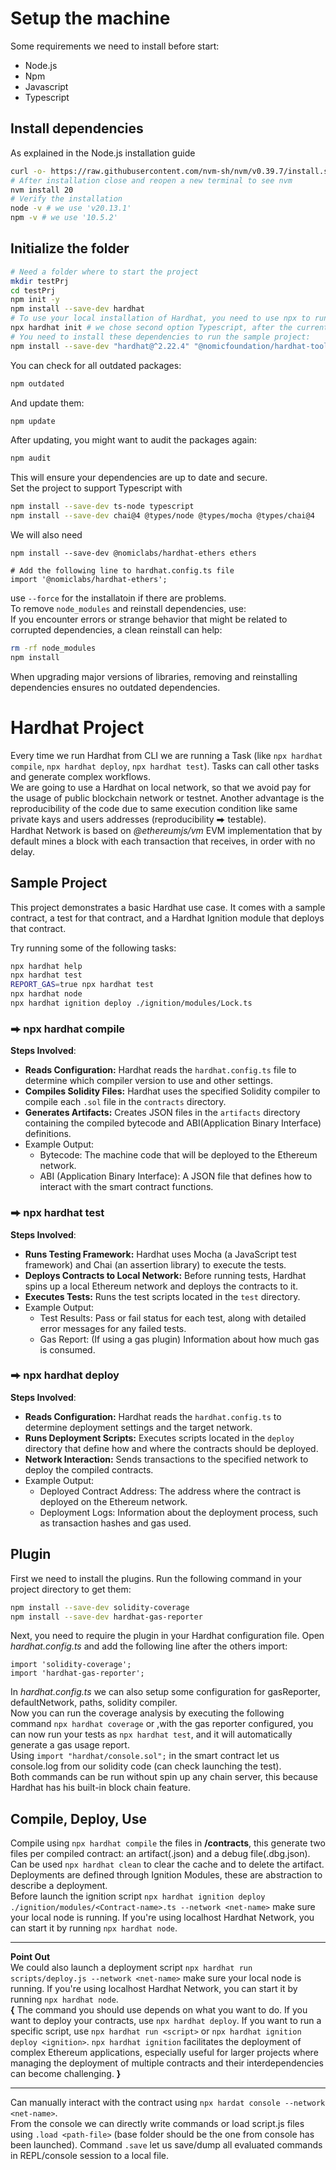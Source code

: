 # Setup the machine
Some requirements we need to install before start:  
- Node.js
- Npm
- Javascript
- Typescript

## Install dependencies
As explained in the Node.js installation guide
```bash
curl -o- https://raw.githubusercontent.com/nvm-sh/nvm/v0.39.7/install.sh | bash
# After installation close and reopen a new terminal to see nvm
nvm install 20
# Verify the installation
node -v # we use 'v20.13.1'
npm -v # we use '10.5.2'
```
## Initialize the folder
```bash
# Need a folder where to start the project
mkdir testPrj
cd testPrj
npm init -y
npm install --save-dev hardhat
# To use your local installation of Hardhat, you need to use npx to run it (i.e. npx hardhat init).
npx hardhat init # we chose second option Typescript, after the current foldet and all Y.
# You need to install these dependencies to run the sample project:
npm install --save-dev "hardhat@^2.22.4" "@nomicfoundation/hardhat-toolbox@^5.0.0"
```
You can check for all outdated packages:
```sh
npm outdated
```
And update them:
```sh
npm update
```
After updating, you might want to audit the packages again:
```sh
npm audit
```
This will ensure your dependencies are up to date and secure.  
Set the project to support Typescript with
```sh
npm install --save-dev ts-node typescript
npm install --save-dev chai@4 @types/node @types/mocha @types/chai@4
```
We will also need
```
npm install --save-dev @nomiclabs/hardhat-ethers ethers

# Add the following line to hardhat.config.ts file
import '@nomiclabs/hardhat-ethers';
```
use `--force` for the installatoin if there are problems.  
To remove `node_modules` and reinstall dependencies, use:  
If you encounter errors or strange behavior that might be related to corrupted dependencies, a clean reinstall can help:
```sh
rm -rf node_modules
npm install
```
When upgrading major versions of libraries, removing and reinstalling dependencies ensures no outdated dependencies.
# Hardhat Project
Every time we run Hardhat from CLI we are running a Task (like `npx hardhat compile`, `npx hardhat deploy`, `npx hardhat test`). Tasks can call other tasks and generate complex workflows.  
We are going to use a Hardhat on local network, so that we avoid pay for the usage of public blockchain network or testnet. Another advantage is the reproducibility of the code due to same execution condition like same private kays and users addresses (reproducibility ⮕ testable).  
Hardhat Network is based on *@ethereumjs/vm* EVM implementation that by default mines a block with each transaction that receives, in order with no delay.
## Sample Project
This project demonstrates a basic Hardhat use case. It comes with a sample contract, a test for that contract, and a Hardhat Ignition module that deploys that contract.  

Try running some of the following tasks:  

```bash
npx hardhat help
npx hardhat test
REPORT_GAS=true npx hardhat test
npx hardhat node
npx hardhat ignition deploy ./ignition/modules/Lock.ts
```
### ⮕ npx hardhat compile
**Steps Involved**:
- **Reads Configuration:** Hardhat reads the `hardhat.config.ts` file to determine which compiler version to use and other settings.
- **Compiles Solidity Files:** Hardhat uses the specified Solidity compiler to compile each `.sol` file in the `contracts` directory.
- **Generates Artifacts:** Creates JSON files in the `artifacts` directory containing the compiled bytecode and ABI(Application Binary Interface) definitions.  
- Example Output:  
   - Bytecode: The machine code that will be deployed to the Ethereum network.
   - ABI (Application Binary Interface): A JSON file that defines how to interact with the smart contract functions.
### ⮕ npx hardhat test
**Steps Involved**:
- **Runs Testing Framework:** Hardhat uses Mocha (a JavaScript test framework) and Chai (an assertion library) to execute the tests.
- **Deploys Contracts to Local Network:** Before running tests, Hardhat spins up a local Ethereum network and deploys the contracts to it.
- **Executes Tests:** Runs the test scripts located in the `test` directory.
- Example Output:
  - Test Results: Pass or fail status for each test, along with detailed error messages for any failed tests.
  - Gas Report: (If using a gas plugin) Information about how much gas is consumed.
### ⮕ npx hardhat deploy
**Steps Involved**:
- **Reads Configuration:** Hardhat reads the `hardhat.config.ts` to determine deployment settings and the target network.
- **Runs Deployment Scripts:** Executes scripts located in the `deploy` directory that define how and where the contracts should be deployed.
- **Network Interaction:** Sends transactions to the specified network to deploy the compiled contracts.
- Example Output:
  - Deployed Contract Address: The address where the contract is deployed on the Ethereum network.
  - Deployment Logs: Information about the deployment process, such as transaction hashes and gas used.
## Plugin
First we need to install the plugins. Run the following command in your project directory to get them:
```sh
npm install --save-dev solidity-coverage
npm install --save-dev hardhat-gas-reporter
```
Next, you need to require the plugin in your Hardhat configuration file. Open *hardhat.config.ts* and add the following line after the others import:
```
import 'solidity-coverage';
import 'hardhat-gas-reporter';
```
In *hardhat.config.ts*  we can also setup some configuration for gasReporter, defaultNetwork, paths, solidity compiler.  
Now you can run the coverage analysis by executing the following command `npx hardhat coverage` or ,with the gas reporter configured, you can now run your tests as `npx hardhat test`, and it will automatically generate a gas usage report.  
Using `import "hardhat/console.sol";` in the smart contract let us console.log from our solidity code (can check launching the test).  
Both commands can be run without spin up any chain server, this because Hardhat has his built-in block chain feature.
## Compile, Deploy, Use
Compile using `npx hardhat compile` the files in **/contracts**, this generate two files per compiled contract: an artifact(.json) and a debug file(.dbg.json). Can be used `npx hardhat clean` to clear the cache and to delete the artifact.  
Deployments are defined through Ignition Modules, these are abstraction to describe a deployment.   
Before launch the ignition script `npx hardhat ignition deploy ./ignition/modules/<Contract-name>.ts --network <net-name>` make sure your local node is running. If you're using localhost Hardhat Network, you can start it by running `npx hardhat node`.
_____________________________________________________________  
**Point Out**  
We could also launch a deployment script `npx hardhat run scripts/deploy.js --network <net-name>` make sure your local node is running. If you're using localhost Hardhat Network, you can start it by running `npx hardhat node`.  
**{** The command you should use depends on what you want to do. If you want to deploy your contracts, use `npx hardhat deploy`. If you want to run a specific script, use `npx hardhat run <script>` or `npx hardhat ignition deploy <ignition>`. `npx hardhat ignition` facilitates the deployment of complex Ethereum applications, especially useful for larger projects where managing the deployment of multiple contracts and their interdependencies can become challenging. **}**  
_____________________________________________________________  
Can manually interact with the contract using `npx hardat console --network <net-name>`.  
From the console we can directly write commands or load script.js files using `.load <path-file>` (base folder should be the one from console has been launched). Command `.save` let us save/dump all evaluated commands in REPL/console session to a local file.  
